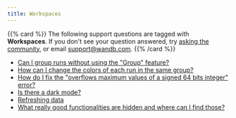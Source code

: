 ```yaml
---
title: Workspaces 
---
```

{{% card %}}
The following support questions are tagged with <b>Workspaces</b>. If you don't see 
your question answered, try [asking the community](https://community.wandb.ai/), 
or email [support@wandb.com](mailto:support@wandb.com).
{{% /card %}}
- [Can I group runs without using the "Group" feature?](group_runs_without_group_feature.md)
- [How can I change the colors of each run in the same group?](group_runs_custom_meter.md)
- [How do I fix the "overflows maximum values of a signed 64 bits integer" error?](overflows_maximum_values_error.md)
- [Is there a dark mode?](dark_mode.md)
- [Refreshing data](refreshing_data.md)
- [What really good functionalities are hidden and where can I find those?](functionalities_hidden_find.md)
